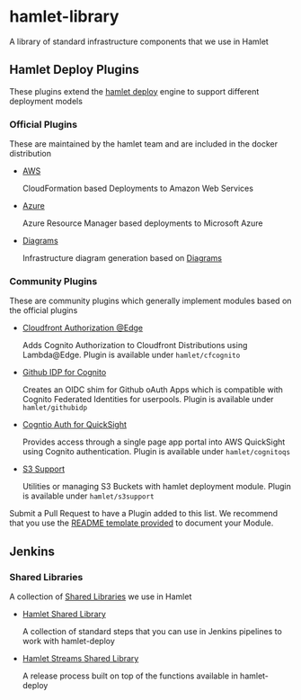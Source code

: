 # hamlet-library

A library of standard infrastructure components that we use in Hamlet

## Hamlet Deploy Plugins

These plugins extend the [hamlet deploy](https://hamlet.io) engine to support different deployment models

### Official Plugins

These are maintained by the hamlet team and are included in the docker distribution

- [AWS](https://github.com/hamlet-io/engine-plugin-aws)

    CloudFormation based Deployments to Amazon Web Services

- [Azure](https://github.com/hamlet-io/engine-plugin-azure)

    Azure Resource Manager based deployments to Microsoft Azure

- [Diagrams](https://github.com/hamlet-io/engine-plugin-diagrams)

    Infrastructure diagram generation based on [Diagrams](https://diagrams.mingrammer.com/)

### Community Plugins

These are community plugins which generally implement modules based on the official plugins

- [Cloudfront Authorization @Edge](https://github.com/hamlet-io/cloudfront-authorization-at-edge)

    Adds Cognito Authorization to Cloudfront Distributions using Lambda@Edge. Plugin is available under `hamlet/cfcognito`

- [Github IDP for Cognito](https://github.com/gs-gs/github-idp)

    Creates an OIDC shim for Github oAuth Apps which is compatible with Cognito Federated Identities for userpools. Plugin is available under `hamlet/githubidp`

- [Cogntio Auth for QuickSight](https://github.com/hamlet-io/aws-cognito-quicksight-auth)

    Provides access through a single page app portal into AWS QuickSight using Cognito authentication. Plugin is available under `hamlet/cognitoqs`

- [S3 Support](https://github.com/hamlet-io/lambda-s3-support)

    Utilities or managing S3 Buckets with hamlet deployment module. Plugin is available under `hamlet/s3support`

Submit a Pull Request to have a Plugin added to this list. We recommend that you use the [README template provided](templates/readme-template.md) to document your Module.

## Jenkins

### Shared Libraries

A collection of [Shared Libraries](https://www.jenkins.io/doc/book/pipeline/shared-libraries/) we use in Hamlet

- [Hamlet Shared Library](https://github.com/hamlet-io/jenkins-shared-library)

    A collection of standard steps that you can use in Jenkins pipelines to work with hamlet-deploy

- [Hamlet Streams Shared Library](https://github.com/hamlet-io/jenkins-streams-shared-library)

    A release process built on top of the functions available in hamlet-deploy
